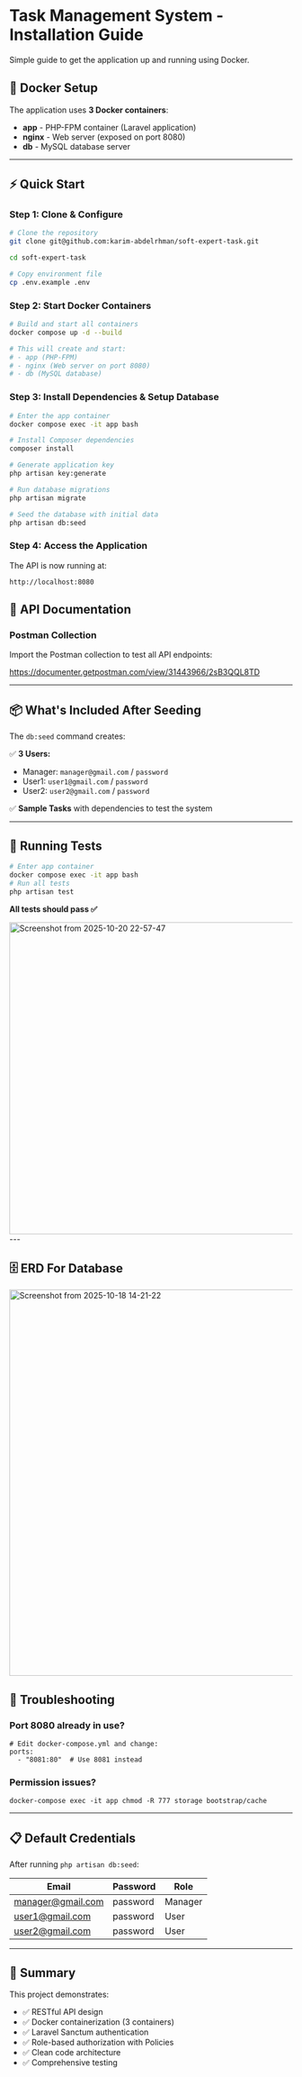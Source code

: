 # Task Management System - Installation Guide

Simple guide to get the application up and running using Docker.

## 🐳 Docker Setup

The application uses **3 Docker containers**:
- **app** - PHP-FPM container (Laravel application)
- **nginx** - Web server (exposed on port 8080)
- **db** - MySQL database server

---
## ⚡ Quick Start
### Step 1: Clone & Configure

```bash
# Clone the repository
git clone git@github.com:karim-abdelrhman/soft-expert-task.git

cd soft-expert-task

# Copy environment file
cp .env.example .env
```

### Step 2: Start Docker Containers

```bash
# Build and start all containers
docker compose up -d --build

# This will create and start:
# - app (PHP-FPM)
# - nginx (Web server on port 8080)
# - db (MySQL database)
```

### Step 3: Install Dependencies & Setup Database

```bash
# Enter the app container
docker compose exec -it app bash

# Install Composer dependencies
composer install

# Generate application key
php artisan key:generate

# Run database migrations
php artisan migrate

# Seed the database with initial data
php artisan db:seed

```

### Step 4: Access the Application

The API is now running at:
```
http://localhost:8080
```
## 📮 API Documentation

### Postman Collection
Import the Postman collection to test all API endpoints:

https://documenter.getpostman.com/view/31443966/2sB3QQL8TD


---

## 📦 What's Included After Seeding

The `db:seed` command creates:

✅ **3 Users:**
- Manager: `manager@gmail.com` / `password`
- User1: `user1@gmail.com` / `password`
- User2: `user2@gmail.com` / `password`

✅ **Sample Tasks** with dependencies to test the system

---

## 🧪 Running Tests

```bash
# Enter app container
docker compose exec -it app bash
# Run all tests
php artisan test
```

**All tests should pass ✅**

<img width="1337" height="554" alt="Screenshot from 2025-10-20 22-57-47" src="https://github.com/user-attachments/assets/21631aa8-d738-4f52-97b5-f2bdbe4747e3" />
---


## 🗄️ ERD For Database

<img width="1490" height="686" alt="Screenshot from 2025-10-18 14-21-22" src="https://github.com/user-attachments/assets/df800801-cf79-4827-b037-b13e16cbbd38" />


## 🐛 Troubleshooting

### Port 8080 already in use?
```
# Edit docker-compose.yml and change:
ports:
  - "8081:80"  # Use 8081 instead
```
### Permission issues?
```b
docker-compose exec -it app chmod -R 777 storage bootstrap/cache
```

---

## 📋 Default Credentials

After running `php artisan db:seed`:

| Email             | Password | Role |
|-------------------|----------|------|
| manager@gmail.com | password | Manager |
| user1@gmail.com   | password | User |
| user2@gmail.com | password | User |

---



## 🎯 Summary

This project demonstrates:
- ✅ RESTful API design
- ✅ Docker containerization (3 containers)
- ✅ Laravel Sanctum authentication
- ✅ Role-based authorization with Policies
- ✅ Clean code architecture
- ✅ Comprehensive testing


